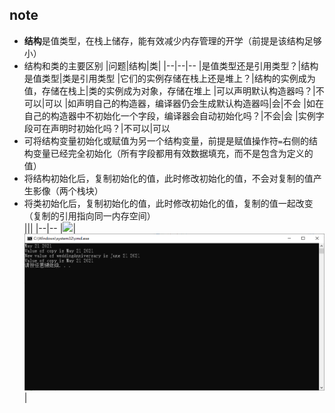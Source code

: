 ## note
- **结构**是值类型，在栈上储存，能有效减少内存管理的开学（前提是该结构足够小）
- 结构和类的主要区别
    |问题|结构|类|
    |--|--|--
    |是值类型还是引用类型？|结构是值类型|类是引用类型
    |它们的实例存储在栈上还是堆上？|结构的实例成为值，存储在栈上|类的实例成为对象，存储在堆上
    |可以声明默认构造器吗？|不可以|可以
    |如声明自己的构造器，编译器仍会生成默认构造器吗|会|不会
    |如在自己的构造器中不初始化一个字段，编译器会自动初始化吗？|不会|会
    |实例字段可在声明时初始化吗？|不可以|可以
- 可将结构变量初始化或赋值为另一个结构变量，前提是赋值操作符`=`右侧的结构变量已经完全初始化（所有字段都用有效数据填充，而不是包含为定义的值）
- 将结构初始化后，复制初始化的值，此时修改初始化的值，不会对复制的值产生影像（两个栈块）
- 将类初始化后，复制初始化的值，此时修改初始化的值，复制的值一起改变（复制的引用指向同一内存空间）  
|||
|--|--
|<image src=https://github.com/NanXiJun1st/Visual-C-Sharp-step-by-step/blob/master/9.chapter_nine/9.2.use-structs/class.png>|<img src=https://github.com/NanXiJun1st/Visual-C-Sharp-step-by-step/blob/master/9.chapter_nine/9.2.use-structs/struct.png>|